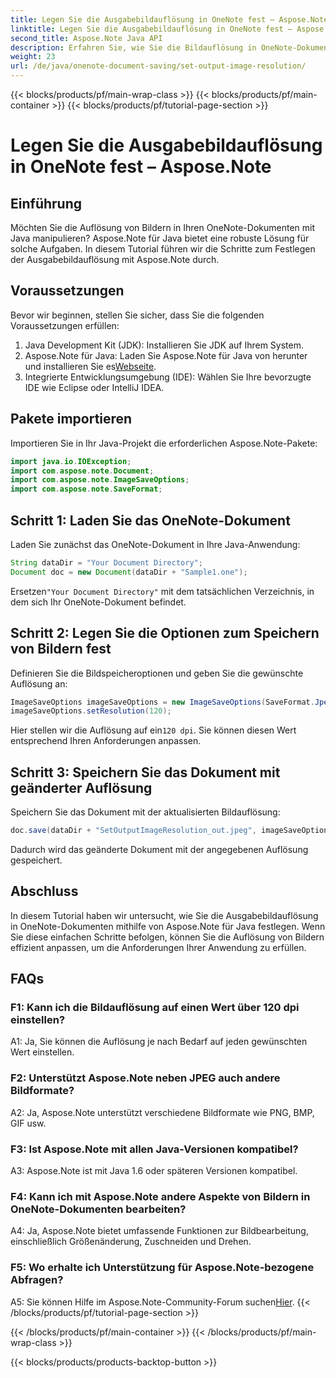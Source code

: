 ```yaml
---
title: Legen Sie die Ausgabebildauflösung in OneNote fest – Aspose.Note
linktitle: Legen Sie die Ausgabebildauflösung in OneNote fest – Aspose.Note
second_title: Aspose.Note Java API
description: Erfahren Sie, wie Sie die Bildauflösung in OneNote-Dokumenten mit Aspose.Note für Java anpassen. Befolgen Sie unsere Schritt-für-Schritt-Anleitung für eine einfache Implementierung
weight: 23
url: /de/java/onenote-document-saving/set-output-image-resolution/
---
```


{{< blocks/products/pf/main-wrap-class >}}
{{< blocks/products/pf/main-container >}}
{{< blocks/products/pf/tutorial-page-section >}}

# Legen Sie die Ausgabebildauflösung in OneNote fest – Aspose.Note

## Einführung

Möchten Sie die Auflösung von Bildern in Ihren OneNote-Dokumenten mit Java manipulieren? Aspose.Note für Java bietet eine robuste Lösung für solche Aufgaben. In diesem Tutorial führen wir die Schritte zum Festlegen der Ausgabebildauflösung mit Aspose.Note durch.

## Voraussetzungen

Bevor wir beginnen, stellen Sie sicher, dass Sie die folgenden Voraussetzungen erfüllen:

1. Java Development Kit (JDK): Installieren Sie JDK auf Ihrem System.
2. Aspose.Note für Java: Laden Sie Aspose.Note für Java von herunter und installieren Sie es[Webseite](https://releases.aspose.com/note/java/).
3. Integrierte Entwicklungsumgebung (IDE): Wählen Sie Ihre bevorzugte IDE wie Eclipse oder IntelliJ IDEA.

## Pakete importieren

Importieren Sie in Ihr Java-Projekt die erforderlichen Aspose.Note-Pakete:

```java
import java.io.IOException;
import com.aspose.note.Document;
import com.aspose.note.ImageSaveOptions;
import com.aspose.note.SaveFormat;
```

## Schritt 1: Laden Sie das OneNote-Dokument

Laden Sie zunächst das OneNote-Dokument in Ihre Java-Anwendung:

```java
String dataDir = "Your Document Directory";
Document doc = new Document(dataDir + "Sample1.one");
```

 Ersetzen`"Your Document Directory"` mit dem tatsächlichen Verzeichnis, in dem sich Ihr OneNote-Dokument befindet.

## Schritt 2: Legen Sie die Optionen zum Speichern von Bildern fest

Definieren Sie die Bildspeicheroptionen und geben Sie die gewünschte Auflösung an:

```java
ImageSaveOptions imageSaveOptions = new ImageSaveOptions(SaveFormat.Jpeg);
imageSaveOptions.setResolution(120);
```

 Hier stellen wir die Auflösung auf ein`120 dpi`. Sie können diesen Wert entsprechend Ihren Anforderungen anpassen.

## Schritt 3: Speichern Sie das Dokument mit geänderter Auflösung

Speichern Sie das Dokument mit der aktualisierten Bildauflösung:

```java
doc.save(dataDir + "SetOutputImageResolution_out.jpeg", imageSaveOptions);
```

Dadurch wird das geänderte Dokument mit der angegebenen Auflösung gespeichert.

## Abschluss

In diesem Tutorial haben wir untersucht, wie Sie die Ausgabebildauflösung in OneNote-Dokumenten mithilfe von Aspose.Note für Java festlegen. Wenn Sie diese einfachen Schritte befolgen, können Sie die Auflösung von Bildern effizient anpassen, um die Anforderungen Ihrer Anwendung zu erfüllen.


## FAQs

### F1: Kann ich die Bildauflösung auf einen Wert über 120 dpi einstellen?

A1: Ja, Sie können die Auflösung je nach Bedarf auf jeden gewünschten Wert einstellen.

### F2: Unterstützt Aspose.Note neben JPEG auch andere Bildformate?

A2: Ja, Aspose.Note unterstützt verschiedene Bildformate wie PNG, BMP, GIF usw.

### F3: Ist Aspose.Note mit allen Java-Versionen kompatibel?

A3: Aspose.Note ist mit Java 1.6 oder späteren Versionen kompatibel.

### F4: Kann ich mit Aspose.Note andere Aspekte von Bildern in OneNote-Dokumenten bearbeiten?

A4: Ja, Aspose.Note bietet umfassende Funktionen zur Bildbearbeitung, einschließlich Größenänderung, Zuschneiden und Drehen.

### F5: Wo erhalte ich Unterstützung für Aspose.Note-bezogene Abfragen?

 A5: Sie können Hilfe im Aspose.Note-Community-Forum suchen[Hier](https://forum.aspose.com/c/note/28).
{{< /blocks/products/pf/tutorial-page-section >}}

{{< /blocks/products/pf/main-container >}}
{{< /blocks/products/pf/main-wrap-class >}}

{{< blocks/products/products-backtop-button >}}
